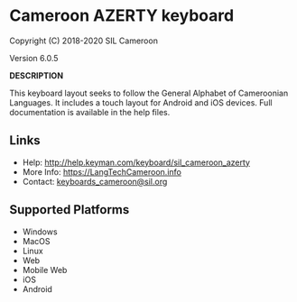Cameroon AZERTY keyboard
=====================

Copyright (C) 2018-2020 SIL Cameroon

Version 6.0.5

__DESCRIPTION__

This keyboard layout seeks to follow the General Alphabet of Cameroonian Languages. It includes
a touch layout for Android and iOS devices. Full documentation is available in the help files.

Links
-----

 * Help:     <http://help.keyman.com/keyboard/sil_cameroon_azerty>
 * More Info:     <https://LangTechCameroon.info>
 * Contact:  <keyboards_cameroon@sil.org>

Supported Platforms
-------------------
 * Windows
 * MacOS
 * Linux
 * Web
 * Mobile Web
 * iOS
 * Android
